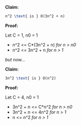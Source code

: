 **Claim:**
```latex
n^2 \text{ is } O(3n^2 + n)
```
**Proof:**

Let C = 1, n0 = 1

* n^2 <= C*(3n^2 + n)   _for n > n0_
* n^2 <= 3n^2 + n      _for n > 1_

_but now..._

**Claim:**
```latex
3n^2 \text{ is } O(n^2)
```
**Proof:**

Let C = 4, n0 = 1

* 3n^2 + n <= C*n^2  _for n > n0_
* 3n^2 + n <= 4n^2   _for n > 1_
* n <= n^2           _for n > 1_
  
